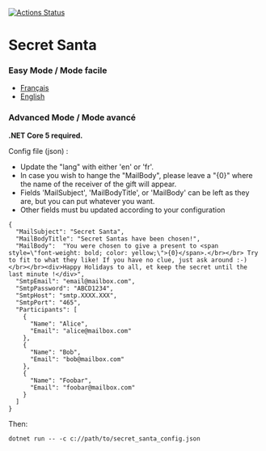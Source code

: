 [![Actions Status](https://github.com/ludwigdn/secret-santa/workflows/.NET%20Core/badge.svg)](https://github.com/ludwigdn/secret-santa/actions)

# Secret Santa

### Easy Mode / Mode facile

- [Français](https://github.com/ludwigdn/secret-santa/blob/main/README/fr.md)
- [English](https://github.com/ludwigdn/secret-santa/blob/main/README/en.md)

### Advanced Mode / Mode avancé

**.NET Core 5 required.**

Config file (json) :

- Update the "lang" with either 'en' or 'fr'.
- In case you wish to hange the "MailBody", please leave a "{0}" where the name of the receiver of the gift will appear.
- Fields 'MailSubject', 'MailBodyTitle', or 'MailBody' can be left as they are, but you can put whatever you want.
- Other fields must bu updated according to your configuration

```
{
  "MailSubject": "Secret Santa",
  "MailBodyTitle": "Secret Santas have been chosen!",
  "MailBody":  "You were chosen to give a present to <span style=\"font-weight: bold; color: yellow;\">{0}</span>.</br></br> Try to fit to what they like! If you have no clue, just ask around :-)</br></br><div>Happy Holidays to all, et keep the secret until the last minute !</div>",
  "SmtpEmail": "email@mailbox.com",
  "SmtpPassword": "ABCD1234",
  "SmtpHost": "smtp.XXXX.XXX",
  "SmtpPort": "465",
  "Participants": [
    {
      "Name": "Alice",
      "Email": "alice@mailbox.com"
    },
    {
      "Name": "Bob",
      "Email": "bob@mailbox.com"
    },
    {
      "Name": "Foobar",
      "Email": "foobar@mailbox.com"
    }
  ]
}
```

Then:

```
dotnet run -- -c c://path/to/secret_santa_config.json
```